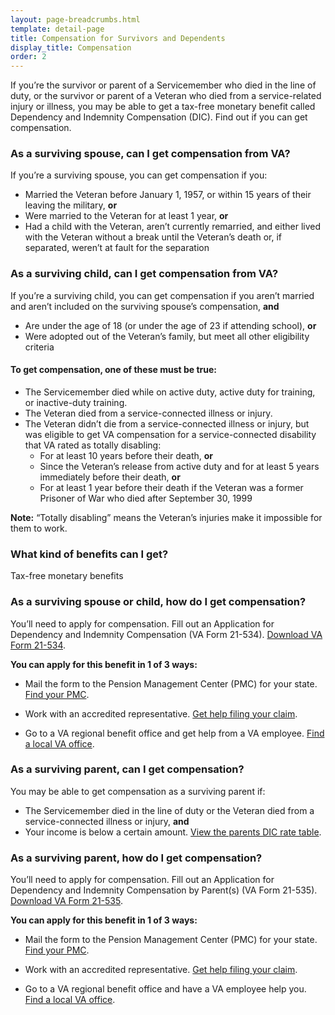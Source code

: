 ```yaml
---
layout: page-breadcrumbs.html
template: detail-page
title: Compensation for Survivors and Dependents
display_title: Compensation
order: 2
---
```


<div class="va-introtext">

If you’re the survivor or parent of a Servicemember who died in the line of duty, or the survivor or parent of a Veteran who died from a service-related injury or illness, you may be able to get a tax-free monetary benefit called Dependency and Indemnity Compensation (DIC). Find out if you can get compensation. 

</div>

<div class="feature" markdown="0">

### As a surviving spouse, can I get compensation from VA?

If you’re a surviving spouse, you can get compensation if you:
- Married the Veteran before January 1, 1957, or within 15 years of their leaving the military, **or**
- Were married to the Veteran for at least 1 year, **or**
- Had a child with the Veteran, aren’t currently remarried, and either lived with the Veteran without a break until the Veteran’s death or, if separated, weren’t at fault for the separation

</div>

<div class="feature" markdown="0">

### As a surviving child, can I get compensation from VA?

If you’re a surviving child, you can get compensation if you aren’t married and aren’t included on the surviving spouse’s compensation, **and**
- Are under the age of 18 (or under the age of 23 if attending school), **or**
- Were adopted out of the Veteran’s family, but meet all other eligibility criteria

</div>

#### To get compensation, one of these must be true:

- The Servicemember died while on active duty, active duty for training, or inactive-duty training.
- The Veteran died from a service-connected illness or injury.
- The Veteran didn’t die from a service-connected illness or injury, but was eligible to get VA compensation for a service-connected disability that VA rated as totally disabling: 
  - For at least 10 years before their death, **or**
  - Since the Veteran’s release from active duty and for at least 5 years immediately before their death, **or**
  - For at least 1 year before their death if the Veteran was a former Prisoner of War who died after September 30, 1999

**Note:** “Totally disabling” means the Veteran’s injuries make it impossible for them to work.

<div class="feature" markdown="0">

### What kind of benefits can I get?

Tax-free monetary benefits

</div>

### As a surviving spouse or child, how do I get compensation? 

You’ll need to apply for compensation. Fill out an Application for Dependency and Indemnity Compensation (VA Form 21-534). [Download VA Form 21-534](https://www.vba.va.gov/pubs/forms/VBA-21-534-ARE.pdf). 

**You can apply for this benefit in 1 of 3 ways:**

- Mail the form to the Pension Management Center (PMC) for your state. [Find your PMC](/pension/pension-management-center/).

- Work with an accredited representative. [Get help filing your claim](/disability-benefits/apply/help/index.html).

- Go to a VA regional benefit office and get help from a VA employee. [Find a local VA office](/facilities/?facilityType=benefits&page=1&zoomLevel=4).


### As a surviving parent, can I get compensation?

You may be able to get compensation as a surviving parent if: 
- The Servicemember died in the line of duty or the Veteran died from a service-connected illness or injury, **and**
- Your income is below a certain amount. [View the parents DIC rate table]( https://benefits.va.gov/Pension/current_rates_Parents_DIC_pen.asp). 

### As a surviving parent, how do I get compensation? 

You’ll need to apply for compensation. Fill out an Application for Dependency and Indemnity Compensation by Parent(s) (VA Form 21-535). [Download VA Form 21-535](https://www.vba.va.gov/pubs/forms/VBA-21-535-ARE.pdf).

**You can apply for this benefit in 1 of 3 ways:**

- Mail the form to the Pension Management Center (PMC) for your state. [Find your PMC](/pension/pension-management-center/).

- Work with an accredited representative. [Get help filing your claim](/disability-benefits/apply/help/index.html).

- Go to a VA regional benefit office and have a VA employee help you. [Find a local VA office](/facilities/?facilityType=benefits&page=1&zoomLevel=4).




